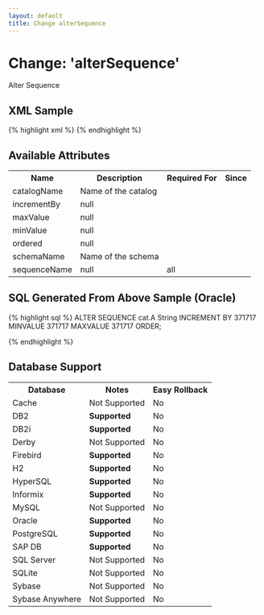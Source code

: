 ```yaml
---
layout: default
title: Change alterSequence
---
```


<!-- ====================================================== -->
<!-- GENERATED BY ChangeDocGenerator DO NOT MODIFY MANUALLY -->
<!-- ====================================================== -->

# Change: 'alterSequence'

Alter Sequence

## XML Sample ##

{% highlight xml %}
<alterSequence catalogName="cat"
        incrementBy="371717"
        maxValue="371717"
        minValue="371717"
        ordered="true"
        schemaName="public"
        sequenceName="A String"/>
{% endhighlight %}

## Available Attributes ##

<table>
<tr><th>Name</th><th>Description</th><th>Required&nbsp;For</th><th>Since</th></tr>
<tr><td style='vertical-align: top'>catalogName</td><td>Name of the catalog</td><td style='vertical-align: top'></td><td style='vertical-align: top'></td></tr>
<tr><td style='vertical-align: top'>incrementBy</td><td>null</td><td style='vertical-align: top'></td><td style='vertical-align: top'></td></tr>
<tr><td style='vertical-align: top'>maxValue</td><td>null</td><td style='vertical-align: top'></td><td style='vertical-align: top'></td></tr>
<tr><td style='vertical-align: top'>minValue</td><td>null</td><td style='vertical-align: top'></td><td style='vertical-align: top'></td></tr>
<tr><td style='vertical-align: top'>ordered</td><td>null</td><td style='vertical-align: top'></td><td style='vertical-align: top'></td></tr>
<tr><td style='vertical-align: top'>schemaName</td><td>Name of the schema</td><td style='vertical-align: top'></td><td style='vertical-align: top'></td></tr>
<tr><td style='vertical-align: top'>sequenceName</td><td>null</td><td style='vertical-align: top'>all</td><td style='vertical-align: top'></td></tr>
</table>

## SQL Generated From Above Sample (Oracle)

{% highlight sql %}
ALTER SEQUENCE cat.A String INCREMENT BY 371717 MINVALUE 371717 MAXVALUE 371717 ORDER;


{% endhighlight %}

## Database Support

<table style='border:1;'>
<tr><th>Database</th><th>Notes</th><th>Easy Rollback</th></tr>
<tr><td>Cache</td><td>Not Supported</td><td>No</td></tr>
<tr><td>DB2</td><td><b>Supported</b></td><td>No</td></tr>
<tr><td>DB2i</td><td><b>Supported</b></td><td>No</td></tr>
<tr><td>Derby</td><td>Not Supported</td><td>No</td></tr>
<tr><td>Firebird</td><td><b>Supported</b></td><td>No</td></tr>
<tr><td>H2</td><td><b>Supported</b></td><td>No</td></tr>
<tr><td>HyperSQL</td><td><b>Supported</b></td><td>No</td></tr>
<tr><td>Informix</td><td><b>Supported</b></td><td>No</td></tr>
<tr><td>MySQL</td><td>Not Supported</td><td>No</td></tr>
<tr><td>Oracle</td><td><b>Supported</b></td><td>No</td></tr>
<tr><td>PostgreSQL</td><td><b>Supported</b></td><td>No</td></tr>
<tr><td>SAP DB</td><td><b>Supported</b></td><td>No</td></tr>
<tr><td>SQL Server</td><td>Not Supported</td><td>No</td></tr>
<tr><td>SQLite</td><td>Not Supported</td><td>No</td></tr>
<tr><td>Sybase</td><td>Not Supported</td><td>No</td></tr>
<tr><td>Sybase Anywhere</td><td>Not Supported</td><td>No</td></tr>
</table>
